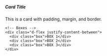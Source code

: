 <html lang="en">
<head>
  <meta charset="UTF-8">
  <title>Card and Boxes</title>
  <link href="https://cdn.jsdelivr.net/npm/bootstrap@5.3.3/dist/css/bootstrap.min.css" rel="stylesheet">
  <style>
    .box {
      background-color: olive;
      color: white;
      padding: 20px;
      text-align: center;
      margin: 10px;
    }
  </style>
</head>
<body>

  <div class="container mt-5">
    <!-- Card -->
    <div class="card mb-4">
      <div class="card-body">
        <h5 class="card-title">Card Title</h5>
        <p class="card-text">This is a card with padding, margin, and border.</p>
      </div>
    </div>

    <!-- Boxes -->
    <div class="d-flex justify-content-between">
      <div class="box">BOX 1</div>
      <div class="box">BOX 2</div>
      <div class="box">BOX 3</div>
    </div>
  </div>

</body>
</html>